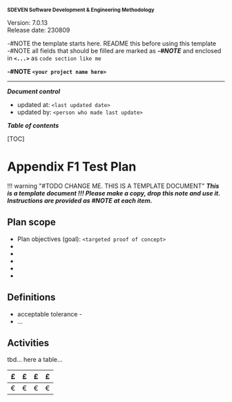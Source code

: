 <small>**SDEVEN Software Development & Engineering Methodology**</small>

Version: 7.0.13<br>
Release date: 230809



-#NOTE the template starts here. README this before using this template<br>
-#NOTE all fields that should be filled are marked as ***-#NOTE*** and enclosed in ***`<...>`*** as `code section like me`


**-#NOTE `<your project name here>`**

***

***Document control***

* updated at: `<last updated date>`<br>
* updated by: `<person who made last update>`



***Table of contents***

[TOC]


# Appendix F1 Test Plan


!!! warning "#TODO CHANGE ME. THIS IS A TEMPLATE DOCUMENT"
    ___This is a template document !!! Please make a copy, drop this note and use it. Instructions are provided as #NOTE at each item.___




## Plan scope

* Plan objectives (goal): `<targeted proof of concept>`
* 
* 
* 
* 
* 



## Definitions

* acceptable tolerance - 
* ...



## Activities

tbd... here a table...

| £   | £  | £   | £  |
|-----|----|-----|----|
| €   | €  | €   | €  |











